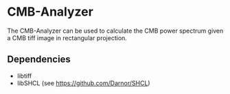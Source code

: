 # CMB-Analyzer

The CMB-Analyzer can be used to calculate the CMB power spectrum given a CMB tiff image in rectangular projection.

## Dependencies

* libtiff
* libSHCL (see https://github.com/Darnor/SHCL)
